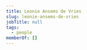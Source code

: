 ```yaml
---
title: Leonie Ansems de Vries
slug: leonie-ansems-de-vries
jobTitle: null
tags:
  - people
memberOf: []
---
```

